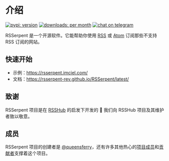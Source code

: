# 介绍

[![pypi: version](https://img.shields.io/pypi/v/rsserpent-rev)](https://pypi.org/project/rsserpent-rev/)
[![downloads: per month](https://img.shields.io/pypi/dm/rsserpent-rev)](https://pypi.org/project/rsserpent-rev/)
[![chat on telegram](https://img.shields.io/badge/chat%20on-telegram-blue.svg)](https://t.me/rsserpent_rev)

RSSerpent 是一个开源软件。它能帮助你使用 [RSS](https://zh.wikipedia.org/wiki/RSS) 或 [Atom](https://zh.wikipedia.org/zh-cn/Atom_(%E6%A8%99%E6%BA%96)) 订阅那些不支持 RSS 订阅的网站。

## 快速开始

- 示例：<https://rsserpent.imciel.com/>
- 文档：<https://rsserpent-rev.github.io/RSSerpent/latest/>

## 致谢
RSSerpent 项目是在 [RSSHub](https://github.com/DIYgod/RSSHub) 的启发下开发的 🎉 我们向 RSSHub 项目及其维护者致以敬意。

<!-- ## 赞助商

[![rss3](https://ipfs.rss3.page/ipfs/QmUG6H3Z7D5P511shn7sB4CPmpjH5uZWu4m5mWX7U3Gqbu){ width=200 }](https://linktr.ee/rss3) -->

## 成员

RSSerpent 项目的创建者是 [@queensferry](https://github.com/queensferryme/)，还有许多其他热心的[项目成员](https://github.com/orgs/RSSerpent/people)和[贡献者](https://github.com/RSSerpent-Rev/RSSerpent/graphs/contributors)支撑着这个项目。
